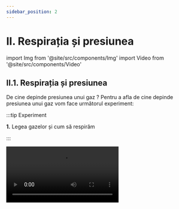 ```yaml
---
sidebar_position: 2
---
```


# II. Respirația și presiunea


import Img from '@site/src/components/Img'
import Video from '@site/src/components/Video'


## II.1. Respirația și presiunea


De cine depinde presiunea unui gaz ? Pentru a afla de cine depinde presiunea unui gaz vom face următorul experiment:

:::tip Experiment

**1.** Legea gazelor și cum să respirăm

:::



<Video src="https://www.youtube.com/embed/ashMl1xAVCM" />





<br></br>

**Materiale necesare:** vas prevăzut cu un dop perforat cu un tub, 3 pahare Berzelius, apă colorată, apă caldă și apă rece.

 
**Descrierea experimentului:** 


- Se ia un vas prevăzut cu un dop perforat cu un tub.

- Se introduce tubul într-un alt vas cu apă.

- Se încălzește aerul din vasul cu tub. Ce observi ?

- Se răcește aerul din vasul cu tub. Ce observi ?





 

:::note Observaţie1

Când încălzim aerul din vasul cu tub, aerul intră în apă. La creșterea temperaturii, aerul se dilată, își mărește volumul și îi scade presiunea față de cea atmosferică (exterioară).   

:::


:::note Observaţie2

Când răcim aerul din vasul cu tub, apă urcă în tub. La scăderea temperaturii, aerul se contractă, își micșorează volumul și îi crește presiunea față de cea atmosferică (exterioară).   

:::


**Concluzia experimentului:**


Presiunea gazelor este invers proporțională cu volumul acestora, adică la creșterea presiunii, scade volumul gazului și invers. 

Matematic scriem: 


<Img className="img-responsive4" src="biologie/fizicainlumeavie/respiratia-si-presiunea/2_1_Poza8bis_EcuatiaPOriVEsteConstant.jpg" width="1000" height="63" />

<br></br>
<br></br>


Am văzut că volumul gazului crește direct proporțional cu temperatura acestuia.

Matematic scriem:

<Img className="img-responsive4" src="biologie/fizicainlumeavie/respiratia-si-presiunea/2_1_Poza8bis2_EcuatiaVPeTEsteConstant.jpg" width="1000" height="110" />

<br></br>
<br></br>



Combinând cele două ecuații, obținem **legea gazelor ideale**:


<Img className="img-responsive4" src="biologie/fizicainlumeavie/respiratia-si-presiunea/2_1_Poza8bis3_LegeaGazelorIdeale.jpg" width="1000" height="113" />

<br></br>

<br></br>




:::note Observaţie3

La volum constant presiune este direct proporțională cu temperatura (nu este cazul în acest experiment, deoarece volumul aerului ori a crescut, ori a scăzut).
   

:::


:::caution Aplicație la Legea gazelor

O aplicație a relației de inversă proporționalitate a presiunii cu volumul aerului este respirația la om. 

Astfel:

- La inspirație crește volumul plămânilor, scade presiunea interioară față de cea exterioară (atmosferică) și aerul intră în plămâni.

- La expirație scade volumul plămânilor, crește presiunea interioară față de cea exterioară (atmosferică) și aerul iese din plămâni.



:::



:::important


**Respirația** se mai numește și schimb de gaze (un schimb de oxigen și dioxid de carbon cu mediul înconjurător), respirația externă se referă la schimbul de gaze la nivelul membranei respiratorii din plămân, iar respirația internă este cea care are loc la nivelul țesuturilor. Oxigenul este necesar pentru respirația celulară, iar dioxidul de carbon este produs ca rezultat al respirației celulare. Prin respirație oxigenul (O<sub>2</sub>) din aerul inspirat ajunge la nivelul celulelor, iar dioxidul de carbon (CO<sub>2</sub>) rezultat este eliminat prin intermediul expirației.

<Img className="img-responsive4" src="biologie/fizicainlumeavie/respiratia-si-presiunea/2_1_Poza25_Plamani_vers2.jpg" width="1000" height="665" />


<br></br>
<br></br>


:::